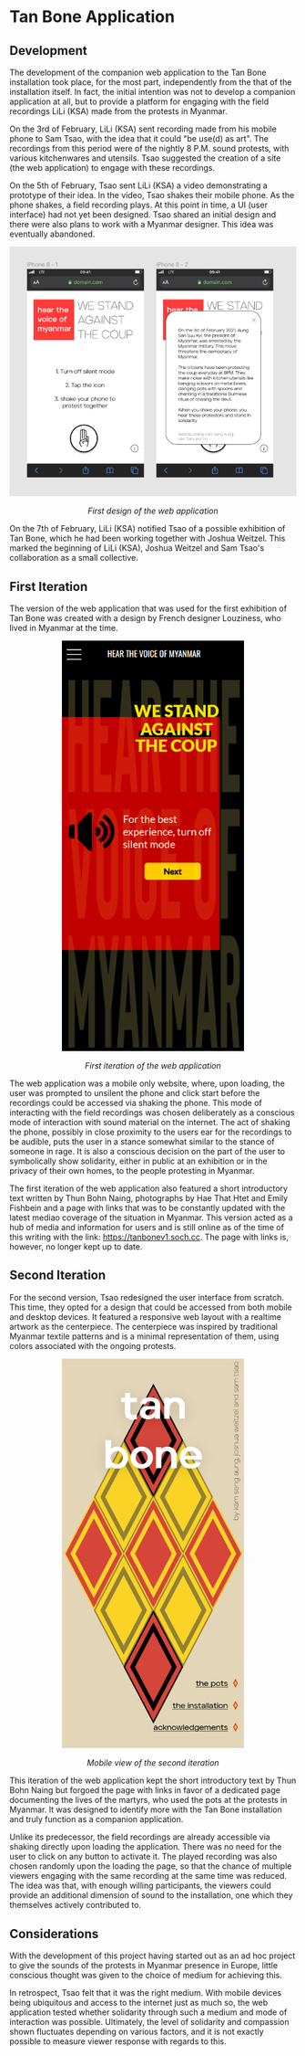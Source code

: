 # Tan Bone Application 
## Development

The development of the companion web application to the Tan Bone installation
took place, for the most part, independently from the that of the installation
itself. In fact, the initial intention was not to develop a companion
application at all, but to provide a platform for engaging with the field
recordings LiLi (KSA) made from the protests in Myanmar. 

On the 3rd of February, LiLi (KSA) sent recording made from his mobile phone to
Sam Tsao, with the idea that it could "be use(d) as art". The recordings from
this period were of the nightly 8 P.M. sound protests, with various kitchenwares
and utensils. Tsao suggested the creation of a site (the web application) to
engage with these recordings. 

On the 5th of February, Tsao sent LiLi (KSA) a video demonstrating a prototype
of their idea. In the video, Tsao shakes their mobile phone. As the phone
shakes, a field recording plays. At this point in time, a UI (user interface)
had not yet been designed. Tsao shared an initial design and there were also
plans to work with a Myanmar designer. This idea was eventually abandoned. 

<div align="center">
<img src="https://raw.githubusercontent.com/somecho/tanbone-app-documentation/master/imgs/design1.png" width="720">
<p><em>First design of the web application</em></p>
</div>

On the 7th of February, LiLi (KSA) notified Tsao of a possible exhibition of
Tan Bone, which he had been working together with Joshua Weitzel. This marked
the beginning of LiLi (KSA), Joshua Weitzel and Sam Tsao's collaboration as a
small collective. 

## First Iteration

The version of the web application that was used for the first exhibition of Tan
Bone was created with a design by French designer Louziness, who lived in
Myanmar at the time. 

<div align="center">
<img src="https://raw.githubusercontent.com/somecho/tanbone-app-documentation/master/imgs/design2.PNG" width="320" class="vertical">
<p><em>First iteration of the web application</em></p>
</div>

The web application was a mobile only website, where, upon loading, the user was
prompted to unsilent the phone and click start before the recordings could be
accessed via shaking the phone. This mode of interacting with the field
recordings was chosen deliberately as a conscious mode of interaction with sound
material on the internet. The act of shaking the phone, possibly in close
proximity to the users ear for the recordings to be audible, puts the user in a
stance somewhat similar to the stance of someone in rage. It is also a conscious
decision on the part of the user to symbolically show solidarity, either in
public at an exhibition or in the privacy of their own homes, to the people
protesting in Myanmar.

The first iteration of the web application also featured a short introductory
text written by Thun Bohn Naing, photographs by Hae That Htet and Emily Fishbein
and a page with links that was to be constantly updated with the latest mediao
coverage of the situation in Myanmar. This version acted as a hub of media and
information for users and is still online as of the time of this writing with
the link: 
https://tanbonev1.soch.cc. The page with links is, however, no longer
kept up to date. 

## Second Iteration

For the second version, Tsao redesigned the user interface from scratch. This
time, they opted for a design that could be accessed from both mobile and
desktop devices. It featured a responsive web layout with a realtime artwork as
the centerpiece. The centerpiece was inspired by traditional Myanmar textile
patterns and is a minimal representation of them, using colors associated with
the ongoing protests.

<div align="center">
<img src="https://raw.githubusercontent.com/somecho/tanbone-app-documentation/master/imgs/design3-mobile.PNG" width="320" class="vertical">
<p><em>Mobile view of the second iteration</em></p>
</div>

This iteration of the web application kept the short introductory text by Thun
Bohn Naing but forgoed the page with links in favor of a dedicated page
documenting the lives of the martyrs, who used the pots at the protests in
Myanmar. It was designed to identify more with the Tan Bone installation and
truly function as a companion application.

Unlike its predecessor, the field recordings are already accessible via shaking directly
upon loading the application. There was no need for the user to click on any
button to activate it. The played recording was also chosen randomly upon the
loading the page, so that the chance of multiple viewers engaging with the same
recording at the same time was reduced. The idea was that, with enough willing
participants, the viewers could provide an additional dimension of sound to the
installation, one which they themselves actively contributed to.

## Considerations

With the development of this project having started out as an ad hoc project to
give the sounds of the protests in Myanmar presence in Europe, little
conscious thought was given to the choice of medium for achieving this. 

In retrospect, Tsao felt that it was the right medium. With mobile devices being
ubiquitous and access to the internet just as much so, the web application
tested whether solidarity through such a medium and mode of interaction was
possible. Ultimately, the level of solidarity and compassion shown fluctuates
depending on various factors, and it is not exactly possible to measure viewer
response with regards to this. 
